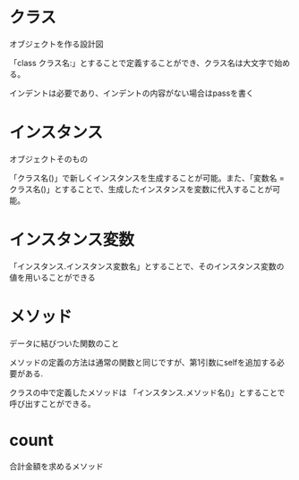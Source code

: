 # クラス
オブジェクトを作る設計図

「class クラス名:」とすることで定義することができ、クラス名は大文字で始める。

インデントは必要であり、インデントの内容がない場合はpassを書く

# インスタンス
オブジェクトそのもの

「クラス名()」で新しくインスタンスを生成することが可能。また、「変数名 = クラス名()」とすることで、生成したインスタンスを変数に代入することが可能。

# インスタンス変数
「インスタンス.インスタンス変数名」とすることで、そのインスタンス変数の値を用いることができる

# メソッド
データに結びついた関数のこと

メソッドの定義の方法は通常の関数と同じですが、第1引数にselfを追加する必要がある.

クラスの中で定義したメソッドは 「インスタンス.メソッド名()」とすることで呼び出すことができる。

# count
合計金額を求めるメソッド
